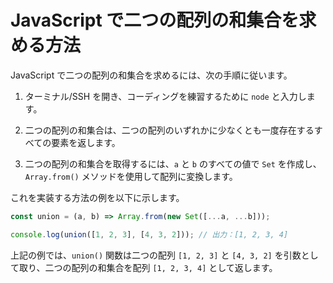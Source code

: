# JavaScript で二つの配列の和集合を求める方法

JavaScript で二つの配列の和集合を求めるには、次の手順に従います。

1. ターミナル/SSH を開き、コーディングを練習するために `node` と入力します。

2. 二つの配列の和集合は、二つの配列のいずれかに少なくとも一度存在するすべての要素を返します。

3. 二つの配列の和集合を取得するには、`a` と `b` のすべての値で `Set` を作成し、`Array.from()` メソッドを使用して配列に変換します。

これを実装する方法の例を以下に示します。

```js
const union = (a, b) => Array.from(new Set([...a, ...b]));

console.log(union([1, 2, 3], [4, 3, 2])); // 出力：[1, 2, 3, 4]
```

上記の例では、`union()` 関数は二つの配列 `[1, 2, 3]` と `[4, 3, 2]` を引数として取り、二つの配列の和集合を配列 `[1, 2, 3, 4]` として返します。
